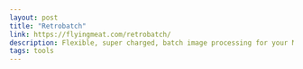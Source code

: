```yaml
---
layout: post
title: "Retrobatch"
link: https://flyingmeat.com/retrobatch/
description: Flexible, super charged, batch image processing for your Mac.
tags: tools
---
```

